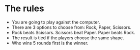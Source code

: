 # The rules

- You are going to play against the computer.
- There are 3 options to choose from: Rock, Paper, Scissors.
- Rock beats Scissors. Scissors beat Paper. Paper beats Rock.
- The result is tied if the players choose the same shape.
- Who wins 5 rounds first is the winner.
